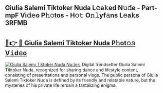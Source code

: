 ## Giulia Salemi Tiktoker Nuda L𝚎a𝚔ed N𝚞𝚍e - Part-mpF Vi𝚍𝚎o P𝚑𝚘tos - H𝚘𝚝 O𝚗𝚕yf𝚊ns L𝚎a𝚔s 3RFMB

# <h2><a href="http://kf1fug.oniu.top/?m=Giulia+Salemi+Tiktoker+Nuda">🔗👉 🔴 Giulia Salemi Tiktoker Nuda P𝚑ot𝚘𝚜 V𝚒d𝚎o</a></h2>

[![Giulia Salemi Tiktoker Nuda Nu𝚍e𝚜](https://i.imgur.com/0qMVB7G.gif)](http://kf1fug.oniu.top/?m=Giulia+Salemi+Tiktoker+Nuda)
Digital trendsetter Giulia Salemi Tiktoker Nuda, recognized for sharing dance and lifestyle content, consisting of presentations and personal vlogs. The public persona of Giulia Salemi Tiktoker Nuda is defined by its friendly and relatable nature, but the mysteries of his private life remain a tantalizing enigma.  
